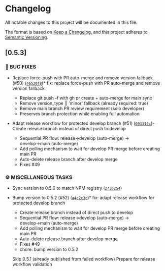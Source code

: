 # Changelog

All notable changes to this project will be documented in this file.

The format is based on [Keep a Changelog](https://keepachangelog.com/en/1.0.0/),
and this project adheres to [Semantic Versioning](https://semver.org/spec/v2.0.0.html).
## [0.5.3]

### <!-- 1 -->🐛 BUG FIXES

- Replace force-push with PR auto-merge and remove version fallback (#50) ([`46520f8`](https://github.com/zenyr/mcp-pty/commit/46520f8c01f4fe1a0f6d35a27a9e29288bb76e1d))* fix: replace force-push with PR auto-merge and remove version fallback

    - Replace git push -f with gh pr create + auto-merge for main sync
    - Remove version_type || 'minor' fallback (already required: true)
    - Remove main branch PR review requirement (solo developer)
    - Preserves branch protection while enabling full automation

- Adapt release workflow for protected develop branch (#51) ([`093314c`](https://github.com/zenyr/mcp-pty/commit/093314cb7628f059b017b9a68b45130a2217b600))- Create release branch instead of direct push to develop
    - Sequential PR flow: release→develop (auto-merge) → develop→main (auto-merge)
    - Add polling mechanism to wait for develop PR merge before creating main PR
    - Auto-delete release branch after develop merge
    - Fixes #49


### <!-- 7 -->⚙️ MISCELLANEOUS TASKS

- Sync version to 0.5.0 to match NPM registry ([`2736254`](https://github.com/zenyr/mcp-pty/commit/273625437bd552f7ec827e22c95b43a394b94db0))

- Bump version to 0.5.2 (#52) ([`a4c2c3c`](https://github.com/zenyr/mcp-pty/commit/a4c2c3cc35df3282c7b4b4501d0c7d1fac003e7b))* fix: adapt release workflow for protected develop branch

    - Create release branch instead of direct push to develop
    - Sequential PR flow: release→develop (auto-merge) → develop→main (auto-merge)
    - Add polling mechanism to wait for develop PR merge before creating main PR
    - Auto-delete release branch after develop merge
    - Fixes #49

    * chore: bump version to 0.5.2

    Skip 0.5.1 (already published from failed workflow)
    Prepare for release workflow validation


